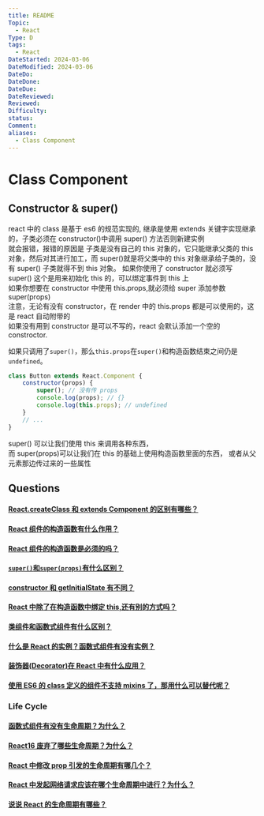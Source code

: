 ```yaml
---
title: README
Topic:
  - React
Type: D
tags:
  - React
DateStarted: 2024-03-06
DateModified: 2024-03-06
DateDo:
DateDone:
DateDue:
DateReviewed:
Reviewed:
Difficulty:
status:
Comment:
aliases:
  - Class Component
---
```


# Class Component

## Constructor & super()

react 中的 class 是基于 es6 的规范实现的, 继承是使用 extends 关键字实现继承的，子类必须在 constructor()中调用 super() 方法否则新建实例  
就会报错，报错的原因是 子类是没有自己的 this 对象的，它只能继承父类的 this 对象，然后对其进行加工，而 super()就是将父类中的 this 对象继承给子类的，没有 super() 子类就得不到 this 对象。
如果你使用了 constructor 就必须写 super() 这个是用来初始化 this 的，可以绑定事件到 this 上  
如果你想要在 constructor 中使用 this.props,就必须给 super 添加参数 super(props)  
注意，无论有没有 constructor，在 render 中的 this.props 都是可以使用的，这是 react 自动附带的  
如果没有用到 constructor 是可以不写的，react 会默认添加一个空的 constroctor.

如果只调用了`super()`，那么`this.props`在`super()`和构造函数结束之间仍是`undefined`。

```js
class Button extends React.Component {
	constructor(props) {
		super(); // 没有传 props
		console.log(props); // {}
		console.log(this.props); // undefined
	}
	// ...
}
```

super() 可以让我们使用 this 来调用各种东西，  
而 super(props)可以让我们在 this 的基础上使用构造函数里面的东西， 或者从父元素那边传过来的一些属性

## Questions

#### [React.createClass 和 extends Component 的区别有哪些？](https://github.com/haizlin/fe-interview/issues/786)

#### [React 组件的构造函数有什么作用？](https://github.com/haizlin/fe-interview/issues/930)

#### [React 组件的构造函数是必须的吗？](https://github.com/haizlin/fe-interview/issues/929)

#### [`super()`和`super(props)`有什么区别？](https://github.com/haizlin/fe-interview/issues/898)

#### [constructor 和 getInitialState 有不同？](https://github.com/haizlin/fe-interview/issues/866)

#### [React 中除了在构造函数中绑定 this,还有别的方式吗？](https://github.com/haizlin/fe-interview/issues/641)

#### [类组件和函数式组件有什么区别？](https://github.com/haizlin/fe-interview/issues/647)

#### [什么是 React 的实例？函数式组件有没有实例？](https://github.com/haizlin/fe-interview/issues/806)

#### [装饰器(Decorator)在 React 中有什么应用？](https://github.com/haizlin/fe-interview/issues/855)

#### [使用 ES6 的 class 定义的组件不支持 mixins 了，那用什么可以替代呢？](https://github.com/haizlin/fe-interview/issues/722)

### Life Cycle

#### [函数式组件有没有生命周期？为什么？](https://github.com/haizlin/fe-interview/issues/836)

#### [React16 废弃了哪些生命周期？为什么？](https://github.com/haizlin/fe-interview/issues/794)

#### [React 中修改 prop 引发的生命周期有哪几个？](https://github.com/haizlin/fe-interview/issues/686)

#### [React 中发起网络请求应该在哪个生命周期中进行？为什么？](https://github.com/haizlin/fe-interview/issues/628)

#### [说说 React 的生命周期有哪些？](https://github.com/haizlin/fe-interview/issues/627)
